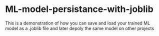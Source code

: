 # ML-model-persistance-with-joblib
This is a demonstration of how you can save and load your trained ML model as a .joblib file and later depoly the same model on other projects  



